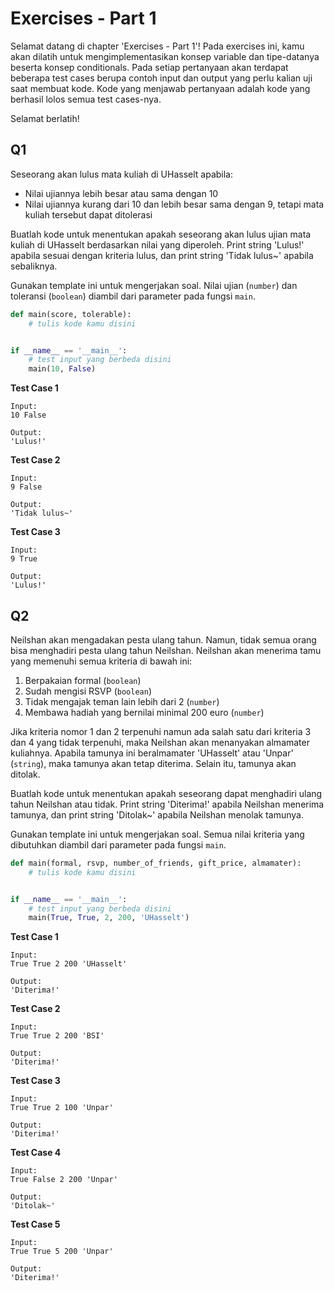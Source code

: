 # Exercises - Part 1

Selamat datang di chapter 'Exercises - Part 1'! Pada exercises ini, kamu akan dilatih untuk mengimplementasikan konsep variable dan tipe-datanya beserta konsep conditionals. Pada setiap pertanyaan akan terdapat beberapa test cases berupa contoh input dan output yang perlu kalian uji saat membuat kode. Kode yang menjawab pertanyaan adalah kode yang berhasil lolos semua test cases-nya.

Selamat berlatih!

## Q1

Seseorang akan lulus mata kuliah di UHasselt apabila:

- Nilai ujiannya lebih besar atau sama dengan 10
- Nilai ujiannya kurang dari 10 dan lebih besar sama dengan 9, tetapi mata kuliah tersebut dapat ditolerasi

Buatlah kode untuk menentukan apakah seseorang akan lulus ujian mata kuliah di UHasselt berdasarkan nilai yang diperoleh. Print string 'Lulus!' apabila sesuai dengan kriteria lulus, dan print string 'Tidak lulus~' apabila sebaliknya.

Gunakan template ini untuk mengerjakan soal. Nilai ujian (`number`) dan toleransi (`boolean`) diambil dari parameter pada fungsi `main`.

```python
def main(score, tolerable):
    # tulis kode kamu disini


if __name__ == '__main__':
    # test input yang berbeda disini
    main(10, False)
```

**Test Case 1**

```
Input: 
10 False

Output:
'Lulus!'
```

**Test Case 2**

```
Input: 
9 False

Output:
'Tidak lulus~'
```

**Test Case 3**

```
Input: 
9 True

Output:
'Lulus!'
```

## Q2

Neilshan akan mengadakan pesta ulang tahun. Namun, tidak semua orang bisa menghadiri pesta ulang tahun Neilshan. Neilshan akan menerima tamu yang memenuhi semua kriteria di bawah ini:

1. Berpakaian formal (`boolean`)
2. Sudah mengisi RSVP (`boolean`)
3. Tidak mengajak teman lain lebih dari 2 (`number`)
4. Membawa hadiah yang bernilai minimal 200 euro (`number`)

Jika kriteria nomor 1 dan 2 terpenuhi namun ada salah satu dari kriteria 3 dan 4 yang tidak terpenuhi, maka Neilshan akan menanyakan almamater kuliahnya. Apabila tamunya ini beralmamater 'UHasselt' atau 'Unpar' (`string`), maka tamunya akan tetap diterima. Selain itu, tamunya akan ditolak.

Buatlah kode untuk menentukan apakah seseorang dapat menghadiri ulang tahun Neilshan atau tidak. Print string 'Diterima!' apabila Neilshan menerima tamunya, dan print string 'Ditolak~' apabila Neilshan menolak tamunya.

Gunakan template ini untuk mengerjakan soal. Semua nilai kriteria yang dibutuhkan diambil dari parameter pada fungsi `main`.

```python
def main(formal, rsvp, number_of_friends, gift_price, almamater):
    # tulis kode kamu disini


if __name__ == '__main__':
    # test input yang berbeda disini
    main(True, True, 2, 200, 'UHasselt')
```

**Test Case 1**

```
Input: 
True True 2 200 'UHasselt'

Output:
'Diterima!'
```

**Test Case 2**

```
Input: 
True True 2 200 'BSI'

Output:
'Diterima!'
```

**Test Case 3**

```
Input: 
True True 2 100 'Unpar'

Output:
'Diterima!'
```

**Test Case 4**

```
Input: 
True False 2 200 'Unpar'

Output:
'Ditolak~'
```

**Test Case 5**

```
Input: 
True True 5 200 'Unpar'

Output:
'Diterima!'
```